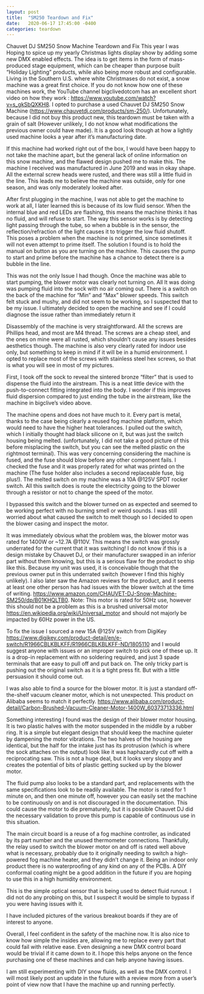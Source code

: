 ```yaml
---
layout: post
title:  "SM250 Teardown and Fix"
date:   2020-06-17 17:45:00 -0400
categories: teardown
---
```

Chauvet DJ SM250 Snow Machine Teardown and Fix
This year I was Hoping to spice up my yearly Christmas lights display show by adding some new DMX enabled effects. The idea is to get items in the form of mass-produced stage equipment,  which can be cheaper than purpose built “Holiday Lighting” products, while also being more robust and configurable. 
Living in the Southern U.S. where white Christmases do not exist, a snow machine was a great first choice. If you do not know how one of these machines work, the YouTube channel bigclivedotcom has an excellent short video on how they work : https://www.youtube.com/watch?v=s_gkSbQXKH8. I opted to purchase a used Chauvet DJ SM250 Snow Machine (https://www.chauvetdj.com/products/sm-250/). 
Unfortunately, because I did not buy this product new, this teardown must be taken with a grain of salt (However unlikely, I do not know what modifications the previous owner could have made). It is a good look though at how a lightly used machine looks a year after it’s manufacturing date. 

If this machine had worked right out of the box, I would have been happy to not take the machine apart, but the general lack of online information on this snow machine, and the flawed design pushed me to make this. The machine I received was manufactured in June 2019 and was in okay shape. All the external screw heads were rusted, and there was still a little fluid in the line. This leads me to believe the machine was outside, only for one season, and was only moderately looked after. 

After first plugging in the machine, I was not able to get the machine to work at all, I later learned this is because of its low fluid sensor. When the internal blue and red LEDs are flashing, this means the machine thinks it has no fluid, and will refuse to start. The way this sensor works is by detecting light passing through the tube, so when a bubble is in the sensor, the reflection/refraction of the light causes it to trigger the low fluid shutoff. This poses a problem when the machine is not primed, since sometimes it will not even attempt to prime itself. The solution I found is to hold the manual on button as you are turning on the machine. This causes the pump to start and prime before the machine has a chance to detect there is a bubble in the line. 

This was not the only Issue I had though. Once the machine was able to start pumping, the blower motor was clearly not turning on. All It was doing was pumping fluid into the sock with no air coming out. There is a switch on the back of the machine for “Min” and “Max” blower speeds. This switch felt stuck and mushy, and did not seem to be working, so I suspected that to be my issue. I ultimately decided to open the machine and see if I could diagnose the issue rather than immediately return it 

Disassembly of the machine is very straightforward. All the screws are Phillips head, and most are M4 thread. The screws are a cheap steel, and the ones on mine were all rusted, which shouldn’t cause any issues besides aesthetics though. The machine is also very clearly rated for indoor use only, but something to keep in mind if it will be in a humid environment. I opted to replace most of the screws with stainless steel hex screws, so that is what you will see in most of my pictures. 

First, I took off the sock to reveal the sintered bronze “filter” that is used to dispense the fluid into the airstream. This is a neat little device with the push-to-connect fitting integrated into the body. I wonder if this improves fluid dispersion compared to just ending the tube in the airstream, like the machine in bigclive’s video above. 

The machine opens and does not have much to it. Every part is metal, thanks to the case being clearly a reused fog machine platform, which would need to have the higher heat tolerances. I pulled out the switch, which I initially thought had black silicone on it, but was just the switch housing being melted. (unfortunately, I did not take a good picture of this before misplacing the switch, but you can see the melted plastic on the rightmost terminal).  This was very concerning considering the machine is fused, and the fuse should blow before any other component fails. I checked the fuse and it was properly rated for what was printed on the machine (The fuse holder also includes a second replaceable fuse, big plus!). The melted switch on my machine was a 10A @125V SPDT rocker switch. All this switch does is route the electricity going to the blower through a resistor or not to change the speed of the motor. 

I bypassed this switch and the blower turned on as expected and seemed to be working perfect with no burning smell or weird sounds. I was still worried about what caused the switch to melt though so I decided to open the blower casing and inspect the motor.

It was immediately obvious what the problem was, the blower motor was rated for 1400W or ~12.7A @110V. This means the switch was grossly underrated for the current that it was switching! I do not know if this is a design mistake by Chauvet DJ, or their manufacturer swapped in an inferior part without them knowing, but this is a serious flaw for the product to ship like this. Because my unit was used, it is conceivable though that the previous owner put in this underrated switch (however I find this highly unlikely). I also later saw the Amazon reviews for the product, and it seems at least one other person has had issues with the blower switch at the time of writing. https://www.amazon.com/CHAUVET-DJ-Snow-Machine-SM250/dp/B01KHQLTB0. Note: This motor is rated for 50Hz use, however this should not be a problem as this is a brushed universal motor https://en.wikipedia.org/wiki/Universal_motor and should not majorly be impacted by 60Hz power in the US. 

To fix the issue I sourced a new 15A @125V switch from DigiKey https://www.digikey.com/product-detail/en/e-switch/R1966CBLKBLKFF/R1966CBLKBLKFF-ND/1805110 and I would suggest anyone with issues or an improper switch to pick one of these up. It is a drop-in replacement with no soldering required, and just 3 spade terminals that are easy to pull off and put back on. The only tricky part is pushing out the original switch as it is a tight press fit. But with a little persuasion it should come out. 

I was also able to find a source for the blower motor. It is just a standard off-the-shelf vacuum cleaner motor, which is not unexpected. This product on Alibaba seems to match it perfectly. https://www.alibaba.com/product-detail/Carbon-Brushed-Vacuum-Cleaner-Motor-1400W_60373713336.html

Something interesting I found was the design of their blower motor housing. It is two plastic halves with the motor suspended in the middle by a rubber ring. It is a simple but elegant design that should keep the machine quieter by dampening the motor vibrations. The two halves of the housing are identical, but the half for the intake just has its protrusion (which is where the sock attaches on the output) look like it was haphazardly cut off with a reciprocating saw. This is not a huge deal, but it looks very sloppy and creates the potential of bits of plastic getting sucked up by the blower motor. 

The fluid pump also looks to be a standard part, and replacements with the same specifications look to be readily available. The motor is rated for 1 minute on, and then one minute off, however you can easily set the machine to be continuously on and is not discouraged in the documentation. This could cause the motor to die prematurely, but it is possible Chauvet DJ did the necessary validation to prove this pump is capable of continuous use in this situation. 

The main circuit board is a reuse of a fog machine controller, as indicated by its part number and the unused thermometer connections. Thankfully, the relay used to switch the blower motor on and off is rated well above what is necessary, probably due to it originally needing to switch a high-powered fog machine heater, and they didn’t change it. Being an indoor only product there is no waterproofing of any kind on any of the PCBs. A DIY conformal coating might be a good addition in the future if you are hoping to use this in a high humidity environment. 

This is the simple optical sensor that is being used to detect fluid runout. I did not do any probing on this, but I suspect it would be simple to bypass if you were having issues with it. 

I have included pictures of the various breakout boards if they are of interest to anyone. 

Overall, I feel confident in the safety of the machine now. It is also nice to know how simple the insides are, allowing me to replace every part that could fail with relative ease. Even designing a new DMX control board would be trivial if it came down to it. I hope this helps anyone on the fence purchasing one of these machines and can help anyone having issues. 

I am still experimenting with DIY snow fluids, as well as the DMX control. I will most likely post an update in the future with a review more from a user’s point of view now that I have the machine up and running perfectly. 
